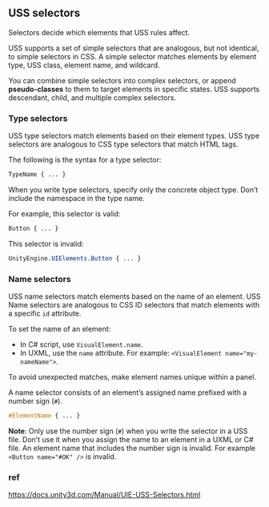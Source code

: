 ## USS selectors
Selectors decide which elements that USS rules affect.

USS supports a set of simple selectors that are analogous, but not identical, to simple selectors in CSS. A simple selector matches elements by element type, USS class, element name, and wildcard.


You can combine simple selectors into complex selectors, or append **pseudo-classes** to them to target elements in specific states. USS supports descendant, child, and multiple complex selectors.


### Type selectors
USS type selectors match elements based on their element types. USS type selectors are analogous to CSS type selectors that match HTML tags.


The following is the syntax for a type selector:

```css
TypeName { ... }
```

When you write type selectors, specify only the concrete object type. Don’t include the namespace in the type name.

For example, this selector is valid:

```css
Button { ... }
```

This selector is invalid:

```css
UnityEngine.UIElements.Button { ... }
```

### Name selectors

USS name selectors match elements based on the name of an element. USS Name selectors are analogous to CSS ID selectors that match elements with a specific `id` attribute.

To set the name of an element:

-   In C# script, use `VisualElement.name`.
-   In UXML, use the `name` attribute. For example: `<VisualElement name="my-nameName">`.

To avoid unexpected matches, make element names unique within a panel.

A name selector consists of an element’s assigned name prefixed with a number sign (`#`).

```css
#ElementName { ... }
```

**Note**: Only use the number sign (`#`) when you write the selector in a USS file. Don’t use it when you assign the name to an element in a UXML or C# file. An element name that includes the number sign is invalid. For example `<Button name="#OK" />` is invalid.





### ref 
https://docs.unity3d.com/Manual/UIE-USS-Selectors.html
